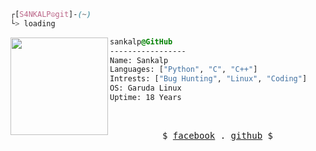 
```css
┌[S4NKALP☮git]-(~)
└> loading
```
 

<div style="display:block;text-align:left"><img align="left" src="https://external-content.duckduckgo.com/iu/?u=https%3A%2F%2Fwiki.installgentoo.com%2Fimages%2Ff%2Ff9%2FArch-linux-logo.png&f=1&nofb=1" border="0" style="width:156px;">
  
  ```css
  sankalp@GitHub
  -----------------
  Name: Sankalp
  Languages: ["Python", "C", "C++"]
  Intrests: ["Bug Hunting", "Linux", "Coding"]
  OS: Garuda Linux  
  Uptime: 18 Years
  ```
</div>




<br />
<p align="center">
  <samp>
    $  <a href="https://www.facebook.com/Sankalp69" target="_blank">facebook</a> .
    <a href="https://github.com/sankalp50028" target="_blank">github</a> $
  </samp>
</p>

